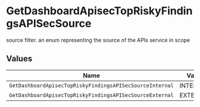 # GetDashboardApisecTopRiskyFindingsAPISecSource

source filter. an enum representing the source of the APIs service in scope


## Values

| Name                                                     | Value                                                    |
| -------------------------------------------------------- | -------------------------------------------------------- |
| `GetDashboardApisecTopRiskyFindingsAPISecSourceInternal` | INTERNAL                                                 |
| `GetDashboardApisecTopRiskyFindingsAPISecSourceExternal` | EXTERNAL                                                 |
